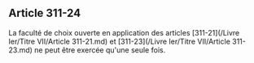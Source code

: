 Article 311-24
----
La faculté de choix ouverte en application des articles [311-21](/Livre Ier/Titre VII/Article 311-21.md) et [311-23](/Livre Ier/Titre VII/Article 311-23.md) ne peut
être exercée qu'une seule fois.
